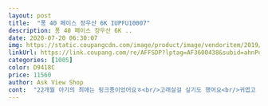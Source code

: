 ```yaml
---
layout: post 
title:  "퐁 40 페이스 장우산 6K IUPFU10007" 
description: 퐁 40 페이스 장우산 6K ..
date: 2020-07-20 06:30:07 
img: https://static.coupangcdn.com/image/product/image/vendoritem/2019/07/04/4365228654/2816aab8-323f-4a1b-8b02-397e520509cb.jpg 
linkUrl: https://link.coupang.com/re/AFFSDP?lptag=AF3600438&subid=ahnPublicAsk&pageKey=183698842&itemId=525977558&vendorItemId=4365228654&traceid=V0-113-b9cd26433b9a6ff9 
categories: [1005] 
color: D9418C 
price: 11560 
author: Ask View Shop 
cont:  "22개월 아기의 최애는 핑크퐁이었어요ㅎ<br/>고래살걸 싶기도 했어요<br/>귀엽고 부드러워서 만족입니다<br/>그래도 핑크퐁덕후 애기는 정말 좋아하는 우산입니다.<br/><br/>그래서 오래쓰진 못할것같으나.<br/>.<br/> 아직 애기가 작으니 추후걱정은 안해도 될것같긴해요ㅎ 언제 우산이 부러질지 모르니.<br/>.<br/>ㅋㅋ<br/>그리고.<br/>.<br/>제가 봐도 귀여워요<br/>기호의 차이겠지만요<br/>길이나 무게도 아기가 들기에 적당한것같아요.<br/><br/>끄는거 볼때마다 우산끝지마! 라고 명령라게 되네요ㅋㅋ<br/>눌러서 켜는건 아니고 손으로 밀어올려야해요<br/>다른평에서 말한 박스 과포장이 뭘까했는데 엄청나네요ㅎ<br/>단점.<br/>.<br/> 작아요.<br/>.<br/>40cm인데 첫째우산 보다 많이 작아보이네요.<br/><br/>더 소근육이 발달한 아동이면<br/>더러워 지는거 포기하면 되는데... <br/><br/>로켓배송 덕분에 다음날은 둘째도 우산쓰고 즐겁게 등원했네요^^<br/>버튼이 나을거같아요<br/>부드럽게 밀려올라가고<br/>부모가 본 우산의 장단점.<br/><br/>생각없이 핑크샀는데<br/>시간이 왜이리 빠른지ㅠㅠ<br/>쓱 잘올라가고 좋으네요^^<br/>아깝더라규요<br/>아직 어린것같아 우산을 안 사주고 있었는데.<br/>.<br/>다컷네요ㅠㅠ<br/>안그래도 자기꺼라고 입구 까지 걸어나오면서 펼쳐쓰기도 하고<br/>애기 좋으면 됐지요.<br/>.<br/>사.<br/>.<br/>주.<br/>.<br/>세.<br/>.<br/>요.<br/>.<br/><br/>어디서 이런게 있나 싶어요<br/>어떻게 이렇게 이쁘게 만들수있는지.<br/>.<br/>신기할 정도예요!<br/>어른키만한 박스에 쪼매난 저우산하나있으니<br/>엄마안주고 꼭 쥐고 다니는데.<br/>.<br/><br/>엄청 좋아하네요ㅎㅎ<br/>엄청 좋아합니다ㅠㅠ<br/>우산사이즈가 작고 아담해서<br/>우산에 관심을 갖길래 사줬어요.<br/><br/>우산접었을때 우산끝이 바닥에 닿게 되면게되면 바닥에 핑크퐁왕관이 끌려요ㅠㅠ<br/>일단 자동이 아니라서 더 안전한 것 같아요<br/>자동우산은 혼자 펼쳐지는게 워험할수도 있다고해서<br/>장마기간 중.<br/>.<br/> 언니 우산 보며 질투의 화신이 되어버린 핑크퐁 광팬인 둘째 우산으로 부랴부랴 주문했어요.<br/><br/>저희아이는 아직 어려서<br/>정말 이쁜 포인트긴한데.<br/>.<br/>이게 단점이 될 줄이야ㅋㅋㅋ<br/>제가 느낀 큰 단점은.<br/>.<br/> 끝에 달린 왕관이예요ㅠㅠ<br/>제가 해주는 상황이라 어려움은 없지만<br/>첫째것도 시크릿쥬쥬 40cm크기로 샀는데 비교되네요.<br/><br/>크키보시라고 현관문에 세워서 찍어봤어요.<br/><br/>투명창이 한면 있어서 안심되기도하네요.<br/><br/>파손되지않고 잘 배송되었고<br/>펴주고 접어주고 하면 될것같아요ㅎ<br/>포장이 좀 과잉포장이에요<br/>혹자는 포장 대충했다고 할사람도 있을테니<br/>" 
---
```

